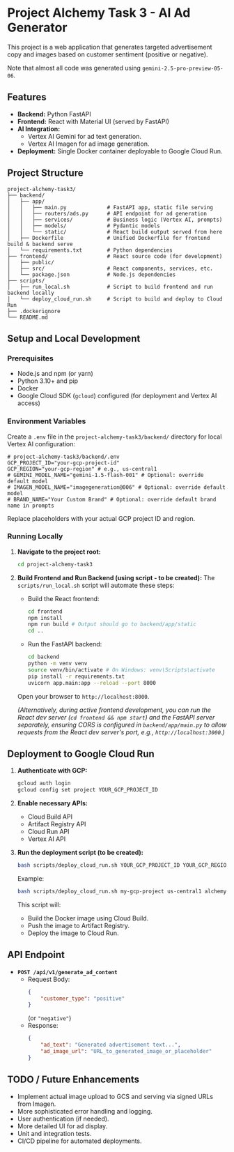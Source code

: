 # Project Alchemy Task 3 - AI Ad Generator

This project is a web application that generates targeted advertisement copy and images based on customer sentiment (positive or negative).

Note that almost all code was generated using `gemini-2.5-pro-preview-05-06`.

## Features

-   **Backend:** Python FastAPI
-   **Frontend:** React with Material UI (served by FastAPI)
-   **AI Integration:**
    -   Vertex AI Gemini for ad text generation.
    -   Vertex AI Imagen for ad image generation.
-   **Deployment:** Single Docker container deployable to Google Cloud Run.

## Project Structure

```
project-alchemy-task3/
├── backend/
│   ├── app/
│   │   ├── main.py             # FastAPI app, static file serving
│   │   ├── routers/ads.py      # API endpoint for ad generation
│   │   ├── services/           # Business logic (Vertex AI, prompts)
│   │   ├── models/             # Pydantic models
│   │   └── static/             # React build output served from here
│   ├── Dockerfile              # Unified Dockerfile for frontend build & backend serve
│   └── requirements.txt        # Python dependencies
├── frontend/                   # React source code (for development)
│   ├── public/
│   ├── src/                    # React components, services, etc.
│   └── package.json            # Node.js dependencies
├── scripts/
│   ├── run_local.sh            # Script to build frontend and run backend locally
│   └── deploy_cloud_run.sh     # Script to build and deploy to Cloud Run
├── .dockerignore
└── README.md
```

## Setup and Local Development

### Prerequisites

-   Node.js and npm (or yarn)
-   Python 3.10+ and pip
-   Docker
-   Google Cloud SDK (`gcloud`) configured (for deployment and Vertex AI access)

### Environment Variables

Create a `.env` file in the `project-alchemy-task3/backend/` directory for local Vertex AI configuration:

```env
# project-alchemy-task3/backend/.env
GCP_PROJECT_ID="your-gcp-project-id"
GCP_REGION="your-gcp-region" # e.g., us-central1
# GEMINI_MODEL_NAME="gemini-1.5-flash-001" # Optional: override default model
# IMAGEN_MODEL_NAME="imagegeneration@006" # Optional: override default model
# BRAND_NAME="Your Custom Brand" # Optional: override default brand name in prompts
```

Replace placeholders with your actual GCP project ID and region.

### Running Locally

1.  **Navigate to the project root:**
    ```bash
    cd project-alchemy-task3
    ```

2.  **Build Frontend and Run Backend (using script - to be created):**
    The `scripts/run_local.sh` script will automate these steps:
    *   Build the React frontend:
        ```bash
        cd frontend
        npm install
        npm run build # Output should go to backend/app/static
        cd ..
        ```
    *   Run the FastAPI backend:
        ```bash
        cd backend
        python -m venv venv
        source venv/bin/activate # On Windows: venv\Scripts\activate
        pip install -r requirements.txt
        uvicorn app.main:app --reload --port 8000
        ```
    Open your browser to `http://localhost:8000`.

    *(Alternatively, during active frontend development, you can run the React dev server (`cd frontend && npm start`) and the FastAPI server separately, ensuring CORS is configured in `backend/app/main.py` to allow requests from the React dev server's port, e.g., `http://localhost:3000`.)*

## Deployment to Google Cloud Run

1.  **Authenticate with GCP:**
    ```bash
    gcloud auth login
    gcloud config set project YOUR_GCP_PROJECT_ID
    ```

2.  **Enable necessary APIs:**
    -   Cloud Build API
    -   Artifact Registry API
    -   Cloud Run API
    -   Vertex AI API

3.  **Run the deployment script (to be created):**
    ```bash
    bash scripts/deploy_cloud_run.sh YOUR_GCP_PROJECT_ID YOUR_GCP_REGION SERVICE_NAME
    ```
    Example:
    ```bash
    bash scripts/deploy_cloud_run.sh my-gcp-project us-central1 alchemy-ad-app
    ```
    This script will:
    *   Build the Docker image using Cloud Build.
    *   Push the image to Artifact Registry.
    *   Deploy the image to Cloud Run.

## API Endpoint

-   **`POST /api/v1/generate_ad_content`**
    -   Request Body:
        ```json
        {
            "customer_type": "positive"
        }
        ```
        (or `"negative"`)
    -   Response:
        ```json
        {
            "ad_text": "Generated advertisement text...",
            "ad_image_url": "URL_to_generated_image_or_placeholder"
        }
        ```

## TODO / Future Enhancements

-   Implement actual image upload to GCS and serving via signed URLs from Imagen.
-   More sophisticated error handling and logging.
-   User authentication (if needed).
-   More detailed UI for ad display.
-   Unit and integration tests.
-   CI/CD pipeline for automated deployments.
